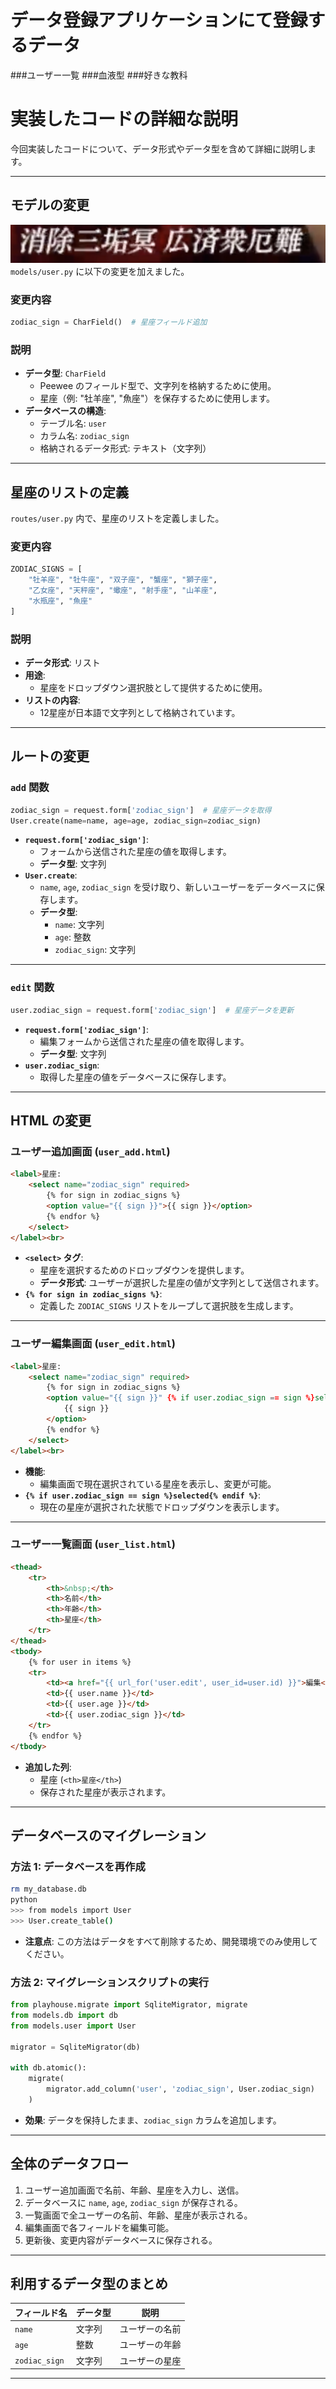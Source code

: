 # データ登録アプリケーションにて登録するデータ
###ユーザー一覧
###血液型
###好きな教科


# 実装したコードの詳細な説明
今回実装したコードについて、データ形式やデータ型を含めて詳細に説明します。

---

## モデルの変更
![](fols.jpg)
`models/user.py` に以下の変更を加えました。

### 変更内容
```python
zodiac_sign = CharField()  # 星座フィールド追加
```

### 説明
- **データ型**: `CharField`
  - Peewee のフィールド型で、文字列を格納するために使用。
  - 星座（例: "牡羊座", "魚座"）を保存するために使用します。
- **データベースの構造**:
  - テーブル名: `user`
  - カラム名: `zodiac_sign`
  - 格納されるデータ形式: テキスト（文字列）

---

## 星座のリストの定義

`routes/user.py` 内で、星座のリストを定義しました。

### 変更内容
```python
ZODIAC_SIGNS = [
    "牡羊座", "牡牛座", "双子座", "蟹座", "獅子座",
    "乙女座", "天秤座", "蠍座", "射手座", "山羊座",
    "水瓶座", "魚座"
]
```

### 説明
- **データ形式**: リスト
- **用途**:
  - 星座をドロップダウン選択肢として提供するために使用。
- **リストの内容**:
  - 12星座が日本語で文字列として格納されています。

---

## ルートの変更

### `add` 関数

```python
zodiac_sign = request.form['zodiac_sign']  # 星座データを取得
User.create(name=name, age=age, zodiac_sign=zodiac_sign)
```

- **`request.form['zodiac_sign']`**:
  - フォームから送信された星座の値を取得します。
  - **データ型**: 文字列
- **`User.create`**:
  - `name`, `age`, `zodiac_sign` を受け取り、新しいユーザーをデータベースに保存します。
  - **データ型**:
    - `name`: 文字列
    - `age`: 整数
    - `zodiac_sign`: 文字列

---

### `edit` 関数

```python
user.zodiac_sign = request.form['zodiac_sign']  # 星座データを更新
```

- **`request.form['zodiac_sign']`**:
  - 編集フォームから送信された星座の値を取得します。
  - **データ型**: 文字列
- **`user.zodiac_sign`**:
  - 取得した星座の値をデータベースに保存します。

---

## HTML の変更

### ユーザー追加画面 (`user_add.html`)

```html
<label>星座:
    <select name="zodiac_sign" required>
        {% for sign in zodiac_signs %}
        <option value="{{ sign }}">{{ sign }}</option>
        {% endfor %}
    </select>
</label><br>
```

- **`<select>` タグ**:
  - 星座を選択するためのドロップダウンを提供します。
  - **データ形式**: ユーザーが選択した星座の値が文字列として送信されます。
- **`{% for sign in zodiac_signs %}`**:
  - 定義した `ZODIAC_SIGNS` リストをループして選択肢を生成します。

---

### ユーザー編集画面 (`user_edit.html`)

```html
<label>星座:
    <select name="zodiac_sign" required>
        {% for sign in zodiac_signs %}
        <option value="{{ sign }}" {% if user.zodiac_sign == sign %}selected{% endif %}>
            {{ sign }}
        </option>
        {% endfor %}
    </select>
</label><br>
```

- **機能**:
  - 編集画面で現在選択されている星座を表示し、変更が可能。
- **`{% if user.zodiac_sign == sign %}selected{% endif %}`**:
  - 現在の星座が選択された状態でドロップダウンを表示します。

---

### ユーザー一覧画面 (`user_list.html`)

```html
<thead>
    <tr>
        <th>&nbsp;</th>
        <th>名前</th>
        <th>年齢</th>
        <th>星座</th>
    </tr>
</thead>
<tbody>
    {% for user in items %}
    <tr>
        <td><a href="{{ url_for('user.edit', user_id=user.id) }}">編集</a></td>
        <td>{{ user.name }}</td>
        <td>{{ user.age }}</td>
        <td>{{ user.zodiac_sign }}</td>
    </tr>
    {% endfor %}
</tbody>
```

- **追加した列**:
  - 星座 (`<th>星座</th>`)
  - 保存された星座が表示されます。

---

## データベースのマイグレーション

### 方法 1: データベースを再作成
```bash
rm my_database.db
python
>>> from models import User
>>> User.create_table()
```

- **注意点**: この方法はデータをすべて削除するため、開発環境でのみ使用してください。

### 方法 2: マイグレーションスクリプトの実行
```python
from playhouse.migrate import SqliteMigrator, migrate
from models.db import db
from models.user import User

migrator = SqliteMigrator(db)

with db.atomic():
    migrate(
        migrator.add_column('user', 'zodiac_sign', User.zodiac_sign)
    )
```

- **効果**: データを保持したまま、`zodiac_sign` カラムを追加します。

---

## 全体のデータフロー

1. ユーザー追加画面で名前、年齢、星座を入力し、送信。
2. データベースに `name`, `age`, `zodiac_sign` が保存される。
3. 一覧画面で全ユーザーの名前、年齢、星座が表示される。
4. 編集画面で各フィールドを編集可能。
5. 更新後、変更内容がデータベースに保存される。

---

## 利用するデータ型のまとめ

| フィールド名       | データ型    | 説明                |
|--------------------|------------|---------------------|
| `name`            | 文字列     | ユーザーの名前       |
| `age`             | 整数       | ユーザーの年齢       |
| `zodiac_sign`     | 文字列     | ユーザーの星座       |

---

